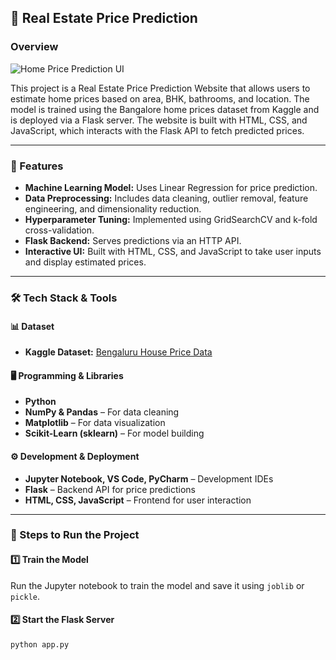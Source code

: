 ## 🏡 Real Estate Price Prediction

### Overview
![Home Price Prediction UI](https://raw.githubusercontent.com/Prathikesh/Smart-Property-Value-Estimator/main/images/home_price_prediction.png)

This project is a Real Estate Price Prediction Website that allows users to estimate home prices based on area, BHK, bathrooms, and location. The model is trained using the Bangalore home prices dataset from Kaggle and is deployed via a Flask server. The website is built with HTML, CSS, and JavaScript, which interacts with the Flask API to fetch predicted prices.

---

### 📌 Features
- **Machine Learning Model:** Uses Linear Regression for price prediction.
- **Data Preprocessing:** Includes data cleaning, outlier removal, feature engineering, and dimensionality reduction.
- **Hyperparameter Tuning:** Implemented using GridSearchCV and k-fold cross-validation.
- **Flask Backend:** Serves predictions via an HTTP API.
- **Interactive UI:** Built with HTML, CSS, and JavaScript to take user inputs and display estimated prices.

---

### 🛠️ Tech Stack & Tools

#### 📊 Dataset  
- **Kaggle Dataset:** [Bengaluru House Price Data](https://www.kaggle.com/datasets/amitabhajoy/bengaluru-house-price-data)

#### 🖥️ Programming & Libraries  
- **Python**
- **NumPy & Pandas** – For data cleaning
- **Matplotlib** – For data visualization
- **Scikit-Learn (sklearn)** – For model building  

#### ⚙️ Development & Deployment  
- **Jupyter Notebook, VS Code, PyCharm** – Development IDEs  
- **Flask** – Backend API for price predictions  
- **HTML, CSS, JavaScript** – Frontend for user interaction  

---

### 🚀 Steps to Run the Project  

#### 1️⃣ Train the Model  
Run the Jupyter notebook to train the model and save it using `joblib` or `pickle`.

#### 2️⃣ Start the Flask Server  
```bash
python app.py
